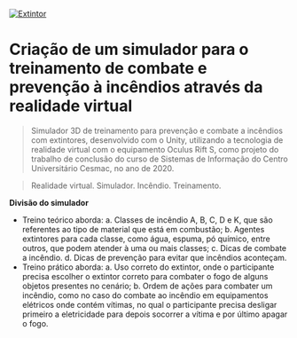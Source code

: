 <a href="https://github.com/guminsha/TCC-Simulador-Incendio"><img src="https://img.freepik.com/vetores-gratis/icone-do-extintor-de-incendio-estilo-dos-desenhos-animados-icone-de-equipamento-de-fogo-de-silhueta-unica-estilo-plano_7714-377.jpg?size=338&ext=jpg" title="Simulador de treinamento para prevenção e combate à incêndios" alt="Extintor"></a>

# Criação de um simulador para o treinamento de combate e prevenção à incêndios através da realidade virtual

> Simulador 3D de treinamento para prevenção e combate a incêndios com extintores, desenvolvido com o Unity, utilizando a tecnologia de realidade virtual com o equipamento Oculus Rift S, como projeto do trabalho de conclusão do curso de Sistemas de Informação do Centro Universitário Cesmac, no ano de 2020.

> Realidade virtual. Simulador. Incêndio. Treinamento.

**Divisão do simulador**
- Treino teórico aborda:
 a. Classes de incêndio A, B, C, D e K, que são referentes ao tipo de material que está em combustão; 
 b. Agentes extintores para cada classe, como água, espuma, pó químico, entre outros, que podem atender à uma ou mais classes;
 c. Dicas de combate a incêndio.
 d. Dicas de prevenção para evitar que incêndios aconteçam.
- Treino prático aborda:
 a. Uso correto do extintor, onde o participante precisa escolher o extintor correto para combater o fogo de alguns objetos presentes no cenário;
 b. Ordem de ações para combater um incêndio, como no caso do combate ao incêndio em equipamentos elétricos onde contém vítimas, no qual o participante precisa desligar primeiro a eletricidade para depois socorrer a vítima e por último apagar o fogo.

